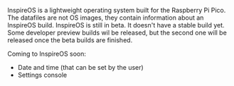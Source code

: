 InspireOS is a lightweight operating system built for the Raspberry Pi Pico.
The datafiles are not OS images, they contain information about an InspireOS build.
InspireOS is still in beta. It doesn't have a stable build yet. Some developer preview builds wil be released, but the second one will be released once the beta builds are finished.

Coming to InspireOS soon:
- Date and time (that can be set by the user)
- Settings console
